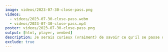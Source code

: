 ```yaml
---
image: videos/2023-07-30-close-pass.png
videos:
  - videos/2023-07-30-close-pass.webm
  - videos/2023-07-30-close-pass.mp4
poster: videos/2023-07-30-close-pass.png
output: [html, player, oembed]
description: Je serais curieux (vraiment) de savoir ce qu'il se passe dans la tête de ces gens lorsqu'ils entreprennent une telle manœuvre ? 🤔
exclude: true
---
```

